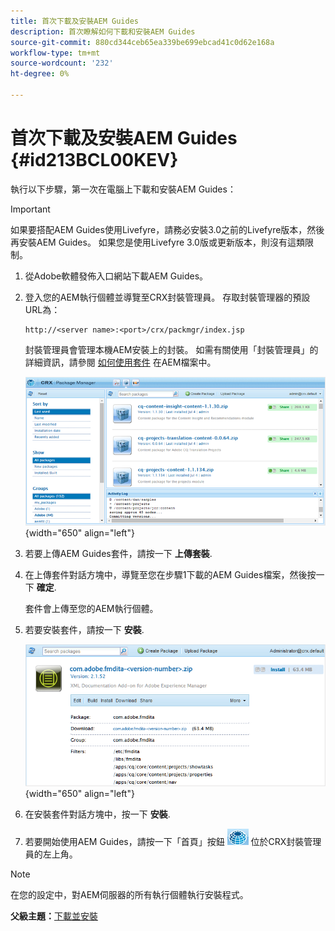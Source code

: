 ```yaml
---
title: 首次下載及安裝AEM Guides
description: 首次瞭解如何下載和安裝AEM Guides
source-git-commit: 880cd344ceb65ea339be699ebcad41c0d62e168a
workflow-type: tm+mt
source-wordcount: '232'
ht-degree: 0%

---
```


# 首次下載及安裝AEM Guides {#id213BCL00KEV}

執行以下步驟，第一次在電腦上下載和安裝AEM Guides：

>[!IMPORTANT]
>
> 如果要搭配AEM Guides使用Livefyre，請務必安裝3.0之前的Livefyre版本，然後再安裝AEM Guides。 如果您是使用Livefyre 3.0版或更新版本，則沒有這類限制。

1. 從Adobe軟體發佈入口網站下載AEM Guides。

1. 登入您的AEM執行個體並導覽至CRX封裝管理員。 存取封裝管理器的預設URL為：

   ```http
   http://<server name>:<port>/crx/packmgr/index.jsp
   ```

   封裝管理員會管理本機AEM安裝上的封裝。 如需有關使用「封裝管理員」的詳細資訊，請參閱 [如何使用套件](https://helpx.adobe.com/experience-manager/6-5/sites/administering/using/package-manager.html) 在AEM檔案中。

   ![](assets/package-manager.png){width="650" align="left"}

1. 若要上傳AEM Guides套件，請按一下 **上傳套裝**.

1. 在上傳套件對話方塊中，導覽至您在步驟1下載的AEM Guides檔案，然後按一下 **確定**.

   套件會上傳至您的AEM執行個體。

1. 若要安裝套件，請按一下 **安裝**.

   ![](assets/install-package.png){width="650" align="left"}

1. 在安裝套件對話方塊中，按一下 **安裝**.

1. 若要開始使用AEM Guides，請按一下「首頁」按鈕 ![](assets/home-button.png) 位於CRX封裝管理員的左上角。


>[!NOTE]
>
> 在您的設定中，對AEM伺服器的所有執行個體執行安裝程式。

**父級主題：**[&#x200B;下載並安裝](download-install.md)
